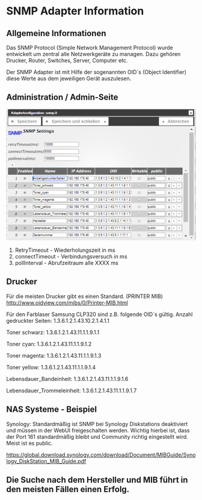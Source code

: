 # SNMP Adapter Information

## Allgemeine Informationen

Das SNMP Protocol (Simple Network Management Protocol) wurde entwickelt um zentral alle Netzwerkgeräte zu managen. Dazu gehören Drucker, Router, Switches, Server, Computer etc.

Der SNMP Adapter ist mit Hilfe der sogenannten OID´s (Object Identifier) diese Werte aus dem jeweiligen Gerät auszulesen.

## Administration / Admin-Seite
![adapter_admin_konfiguration](img/adminpage.png)

1. RetryTimeout - Wiederholungszeit in ms
2. connectTimeout - Verbindungsversuch in ms
3. pollInterval - Abrufzeitraum alle XXXX ms

## Drucker

Für die meisten Drucker gibt es einen Standard. (PRINTER MIB)
http://www.oidview.com/mibs/0/Printer-MIB.html

Für den Farblaser Samsung CLP320 sind z.B. folgende OID´s gültig.
Anzahl gedruckter Seiten: 	1.3.6.1.2.1.43.10.2.1.4.1.1

Toner schwarz: 				      1.3.6.1.2.1.43.11.1.1.9.1.1

Toner cyan:				        	1.3.6.1.2.1.43.11.1.1.9.1.2

Toner magenta:				      1.3.6.1.2.1.43.11.1.1.9.1.3

Toner yellow:				        1.3.6.1.2.1.43.11.1.1.9.1.4

Lebensdauer_Bandeinheit:	  1.3.6.1.2.1.43.11.1.1.9.1.6

Lebensdauer_Trommeleinheit: 1.3.6.1.2.1.43.11.1.1.9.1.7

## NAS Systeme - Beispiel

Synology: Standardmäßig ist SNMP bei Synology Diskstations deaktiviert und müssen in der WebUI freigeschalten werden. Wichtig hierbei ist, dass der Port 161 standardmäßig bleibt und Community richtig eingestellt wird. Meist ist es public.

https://global.download.synology.com/download/Document/MIBGuide/Synology_DiskStation_MIB_Guide.pdf

## Die Suche nach dem Hersteller und MIB führt in den meisten Fällen einen Erfolg.


